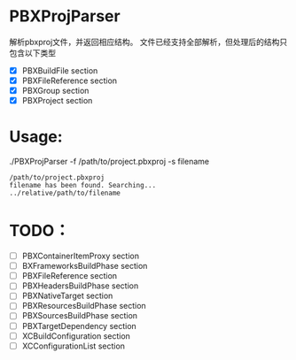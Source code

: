 # PBXProjParser

解析pbxproj文件，并返回相应结构。
文件已经支持全部解析，但处理后的结构只包含以下类型

- [x] PBXBuildFile section
- [x] PBXFileReference section
- [x] PBXGroup section
- [x] PBXProject section

# Usage:
./PBXProjParser -f /path/to/project.pbxproj -s filename

```shell
/path/to/project.pbxproj
filename has been found. Searching...
../relative/path/to/filename
```

# TODO：
- [ ] PBXContainerItemProxy section
- [ ] BXFrameworksBuildPhase section
- [ ] PBXFileReference section
- [ ] PBXHeadersBuildPhase section
- [ ] PBXNativeTarget section
- [ ] PBXResourcesBuildPhase section
- [ ] PBXSourcesBuildPhase section
- [ ] PBXTargetDependency section
- [ ] XCBuildConfiguration section
- [ ] XCConfigurationList section
